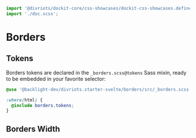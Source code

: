 ```js script
import '@divriots/dockit-core/css-showcases/dockit-css-showcases.define.js';
import './doc.scss';
```

# Borders

## Tokens

Borders tokens are declared in the `_borders.scss@tokens` Sass mixin,
ready to be embedded in your favorite selector:

```scss
@use '@backlight-dev/divriots.starter-svelte/borders/src/_borders.scss';

:where(html) {
  @include borders.tokens;
}
```

## Borders Width

<dockit-css-showcases css-props-prefix="--border" mode="scale"></dockit-css-showcases>
